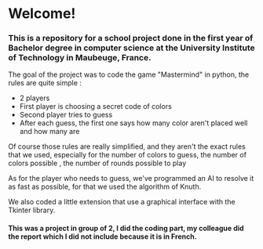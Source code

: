 <h1> Welcome! </h1>
<h3> This is a repository for a school project done in the first year of Bachelor degree in computer science at the University Institute of Technology in Maubeuge, France. </h3>
<p> The goal of the project was to code the game "Mastermind" in python, the rules are quite simple : </p>
<ul>
  <li> 2 players </li>
  <li> First player is choosing a secret code of colors </li>
  <li> Second player tries to guess </li>
  <li> After each guess, the first one says how many color aren't placed well and how many are </li>
 </ul>
 <p> Of course those rules are really simplified, and they aren't the exact rules that we used, especially for the number of colors to guess, the number of colors possible
, the number of rounds possible to play </p>
<p> As for the player who needs to guess, we've programmed an AI to resolve it as fast as possible, for that we used the algorithm of Knuth. </p>
<p> We also coded a little extension that use a graphical interface with the Tkinter library. </p>
<h4> This was a project in group of 2, I did the coding part, my colleague did the report which I did not include because it is in French. </h4>

